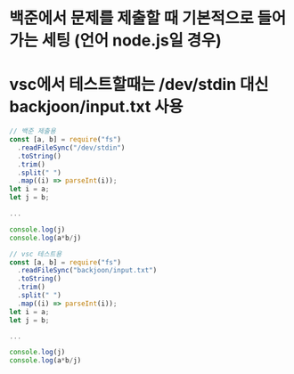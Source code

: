 # 백준에서 문제를 제출할 때 기본적으로 들어가는 세팅 (언어 node.js일 경우)

# vsc에서 테스트할때는 /dev/stdin 대신 backjoon/input.txt 사용

```javascript
// 백준 제출용
const [a, b] = require("fs")
  .readFileSync("/dev/stdin")
  .toString()
  .trim()
  .split(" ")
  .map((i) => parseInt(i));
let i = a;
let j = b;

...

console.log(j)
console.log(a*b/j)
```

```javascript
// vsc 테스트용
const [a, b] = require("fs")
  .readFileSync("backjoon/input.txt")
  .toString()
  .trim()
  .split(" ")
  .map((i) => parseInt(i));
let i = a;
let j = b;

...

console.log(j)
console.log(a*b/j)
```
